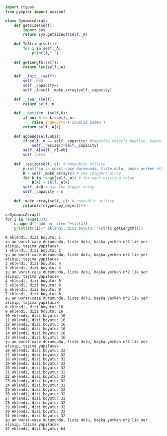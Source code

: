 

```python
import ctypes
from pympler import asizeof

class DynamicArray:
    def getsize(self):
        import sys
        return sys.getsizeof(self._A)
    
    def ToString(self):
        for i in self._A:
            print(i," ")
            
    def getLength(self):
        return len(self._A)
    
    def __init__(self):
        self._n=0
        self._capacity=1
        self._A=self._make_array(self._capacity)
        
    def __len__(self):
        return self._n
    
    def __getitem__(self,k):
        if not 0 <= k <self._n:
            raise IndexError('invalid index')
        return self._A[k]
    
    def append(self,obj):
        if self._n == self._capacity: #kapasite yeterli degilse, kapasiteyi 2'ye katla.
            self._resize(2*self._capacity)
        self._A[self._n]=obj
        self._n+=1
        
    def _resize(self, c): # nonpublic utitity
        print("şu an worst-case durumunda, liste dolu, başka yerken n*2 lik yer alınıp, ta")
        B = self._make_array(c) # new (bigger) array
        for k in range(self._n): # for each existing value
            B[k] = self._A[k]
        self._A=B # use the bigger array
        self._capacity = c
        
    def _make_array(self, c): # nonpublic utitity
        return(c*ctypes.py_object)()
```


```python
c=DynamicArray()
for i in range(33):
    c.append(" add an  item "+str(i))
    print(str(i)+" eklendi, dizi boyutu: "+str(c.getLength()))
```

    0 eklendi, dizi boyutu: 1
    şu an worst-case durumunda, liste dolu, başka yerken n*2 lik yer alınıp, taşıma yapılacak
    1 eklendi, dizi boyutu: 2
    şu an worst-case durumunda, liste dolu, başka yerken n*2 lik yer alınıp, taşıma yapılacak
    2 eklendi, dizi boyutu: 4
    3 eklendi, dizi boyutu: 4
    şu an worst-case durumunda, liste dolu, başka yerken n*2 lik yer alınıp, taşıma yapılacak
    4 eklendi, dizi boyutu: 8
    5 eklendi, dizi boyutu: 8
    6 eklendi, dizi boyutu: 8
    7 eklendi, dizi boyutu: 8
    şu an worst-case durumunda, liste dolu, başka yerken n*2 lik yer alınıp, taşıma yapılacak
    8 eklendi, dizi boyutu: 16
    9 eklendi, dizi boyutu: 16
    10 eklendi, dizi boyutu: 16
    11 eklendi, dizi boyutu: 16
    12 eklendi, dizi boyutu: 16
    13 eklendi, dizi boyutu: 16
    14 eklendi, dizi boyutu: 16
    15 eklendi, dizi boyutu: 16
    şu an worst-case durumunda, liste dolu, başka yerken n*2 lik yer alınıp, taşıma yapılacak
    16 eklendi, dizi boyutu: 32
    17 eklendi, dizi boyutu: 32
    18 eklendi, dizi boyutu: 32
    19 eklendi, dizi boyutu: 32
    20 eklendi, dizi boyutu: 32
    21 eklendi, dizi boyutu: 32
    22 eklendi, dizi boyutu: 32
    23 eklendi, dizi boyutu: 32
    24 eklendi, dizi boyutu: 32
    25 eklendi, dizi boyutu: 32
    26 eklendi, dizi boyutu: 32
    27 eklendi, dizi boyutu: 32
    28 eklendi, dizi boyutu: 32
    29 eklendi, dizi boyutu: 32
    30 eklendi, dizi boyutu: 32
    31 eklendi, dizi boyutu: 32
    şu an worst-case durumunda, liste dolu, başka yerken n*2 lik yer alınıp, taşıma yapılacak
    32 eklendi, dizi boyutu: 64
    


```python

```


```python

```
